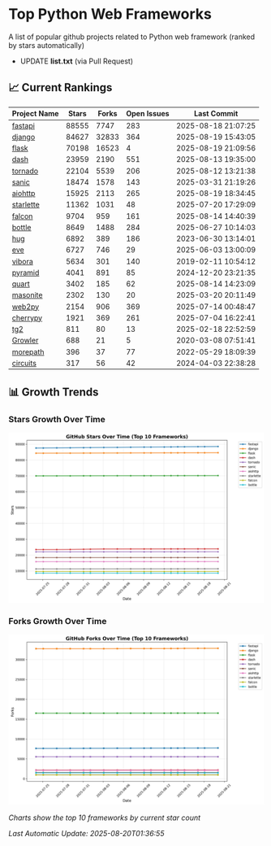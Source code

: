 # Top Python Web Frameworks
A list of popular github projects related to Python web framework (ranked by stars automatically)

* UPDATE **list.txt** (via Pull Request)

## 📈 Current Rankings

| Project Name | Stars | Forks | Open Issues | Last Commit |
| ------------ | ----- | ----- | ----------- | ----------- |
| [fastapi](https://github.com/fastapi/fastapi) | 88555 | 7747 | 283 | 2025-08-18 21:07:25 |
| [django](https://github.com/django/django) | 84627 | 32833 | 364 | 2025-08-19 15:43:05 |
| [flask](https://github.com/pallets/flask) | 70198 | 16523 | 4 | 2025-08-19 21:09:56 |
| [dash](https://github.com/plotly/dash) | 23959 | 2190 | 551 | 2025-08-13 19:35:00 |
| [tornado](https://github.com/tornadoweb/tornado) | 22104 | 5539 | 206 | 2025-08-12 13:21:38 |
| [sanic](https://github.com/sanic-org/sanic) | 18474 | 1578 | 143 | 2025-03-31 21:19:26 |
| [aiohttp](https://github.com/aio-libs/aiohttp) | 15925 | 2113 | 265 | 2025-08-19 18:34:45 |
| [starlette](https://github.com/encode/starlette) | 11362 | 1031 | 48 | 2025-07-20 17:29:09 |
| [falcon](https://github.com/falconry/falcon) | 9704 | 959 | 161 | 2025-08-14 14:40:39 |
| [bottle](https://github.com/bottlepy/bottle) | 8649 | 1488 | 284 | 2025-06-27 10:14:03 |
| [hug](https://github.com/hugapi/hug) | 6892 | 389 | 186 | 2023-06-30 13:14:01 |
| [eve](https://github.com/pyeve/eve) | 6727 | 746 | 29 | 2025-06-03 13:00:09 |
| [vibora](https://github.com/vibora-io/vibora) | 5634 | 301 | 140 | 2019-02-11 10:54:12 |
| [pyramid](https://github.com/Pylons/pyramid) | 4041 | 891 | 85 | 2024-12-20 23:21:35 |
| [quart](https://github.com/pallets/quart) | 3402 | 185 | 62 | 2025-08-14 14:23:09 |
| [masonite](https://github.com/MasoniteFramework/masonite) | 2302 | 130 | 20 | 2025-03-20 20:11:49 |
| [web2py](https://github.com/web2py/web2py) | 2154 | 906 | 369 | 2025-07-14 00:48:47 |
| [cherrypy](https://github.com/cherrypy/cherrypy) | 1921 | 369 | 261 | 2025-07-04 16:22:41 |
| [tg2](https://github.com/TurboGears/tg2) | 811 | 80 | 13 | 2025-02-18 22:52:59 |
| [Growler](https://github.com/pyGrowler/Growler) | 688 | 21 | 5 | 2020-03-08 07:51:41 |
| [morepath](https://github.com/morepath/morepath) | 396 | 37 | 77 | 2022-05-29 18:09:39 |
| [circuits](https://github.com/circuits/circuits) | 317 | 56 | 42 | 2024-04-03 22:38:28 |

## 📊 Growth Trends

### Stars Growth Over Time
![Stars Chart](charts/stars_chart.jpg)

### Forks Growth Over Time
![Forks Chart](charts/forks_chart.jpg)

*Charts show the top 10 frameworks by current star count*


*Last Automatic Update: 2025-08-20T01:36:55*